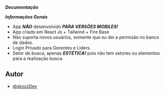 ***Documentação***


***Informações Gerais***
 - App ***NÃO*** desenvolvido ***PARA VERSÕES MOBILES!***
 - App criado em React Js + Tailwind + Fire Base
 - ⁠Não suporta novos usuários, somente que eu dei a permisão no banco de dados.
 - ⁠Login Privado para Gerentes e Líders.
 - Setor de busca, apenas ***ESTÉTICA!*** pois não tem setores ou elementos para a realização busca.

## Autor

- [@skzzzDev](https://github.com/skzzzDev)

